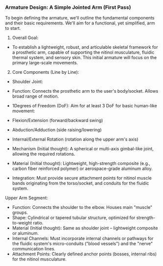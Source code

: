 ### Armature Design: A Simple Jointed Arm (First Pass)

To begin defining the armature, we'll outline the fundamental components and their basic requirements. We'll aim for a functional, yet simplified, arm to start.

1. Overall Goal:

- To establish a lightweight, robust, and articulable skeletal framework for a prosthetic arm, capable of supporting the nitinol musculature, fluidic thermal system, and sensory skin. This initial armature will focus on the primary large-scale movements.

2. Core Components (Line by Line):

- Shoulder Joint:

-  Function: Connects the prosthetic arm to the user's body/socket. Allows broad range of motion.
-  1Degrees of Freedom (DoF): Aim for at least 3 DoF for basic human-like movement:
-  Flexion/Extension (forward/backward swing)
-  Abduction/Adduction (side raising/lowering)
-  Internal/External Rotation (rotation along the upper arm's axis)
-  Mechanism (Initial thought): A spherical or multi-axis gimbal-like joint, allowing the required rotations.
-  Material (Initial thought): Lightweight, high-strength composite (e.g., carbon fiber reinforced polymer) or aerospace-grade aluminum alloy.
-  Integration: Must provide secure attachment points for nitinol muscle bands originating from the torso/socket, and conduits for the fluidic system.

Upper Arm Segment:

- Function: Connects the shoulder to the elbow. Houses main "muscle" groups.
- Shape: Cylindrical or tapered tubular structure, optimized for strength-to-weight ratio.
- Material (Initial thought): Same as shoulder joint – lightweight composite or aluminum.
- Internal Channels: Must incorporate internal channels or pathways for the fluidic system's micro-conduits ("blood vessels") and the "nerve" communication lines.
- Attachment Points: Clearly defined anchor points (bosses, internal ribs) for the nitinol musculature.
